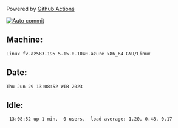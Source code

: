Powered by [Github Actions](https://github.com/features/actions)

[![Auto commit](https://github.com/hiage/workstation/workflows/Auto%20commit/badge.svg)](https://github.com/hiage/workstation/actions?query=workflow%3A%22Auto+commit%22)

## Machine:
```
Linux fv-az583-195 5.15.0-1040-azure x86_64 GNU/Linux
```
## Date:
```
Thu Jun 29 13:08:52 WIB 2023
```
## Idle:
```
 13:08:52 up 1 min,  0 users,  load average: 1.20, 0.48, 0.17
```
